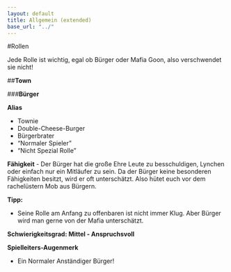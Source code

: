 ```yaml
---
layout: default
title: Allgemein (extended)
base_url: "../"
---
```


#Rollen   
  
Jede Rolle ist wichtig, egal ob Bürger oder Mafia Goon, also verschwendet sie nicht!  
  
##**Town**  
  
  
###**Bürger** 
  
  
**Alias**  
* Townie  
* Double-Cheese-Burger  
* Bürgerbrater  
* “Normaler Spieler”  
* “Nicht Spezial Rolle”  
  
**Fähigkeit** - Der Bürger hat die große Ehre Leute zu besschuldigen, Lynchen oder einfach nur ein Mitläufer zu sein. Da der Bürger keine besonderen Fähigkeiten besitzt, wird er oft unterschätzt. Also hütet euch vor dem rachelüstern Mob aus Bürgern.  
  
**Tipp:**  
* Seine Rolle am Anfang zu offenbaren ist nicht immer Klug. Aber Bürger wird man gerne von der Mafia unterschätzt.  
  
**Schwierigkeitsgrad: Mittel - Anspruchsvoll**  
  
**Spielleiters-Augenmerk**  
* Ein Normaler Anständiger Bürger!  
